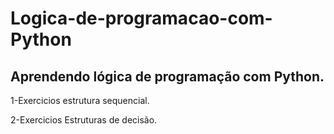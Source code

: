 # Logica-de-programacao-com-Python 

## Aprendendo lógica de programação com Python.

1-Exercicios estrutura sequencial.

2-Exercicios Estruturas de decisão.
